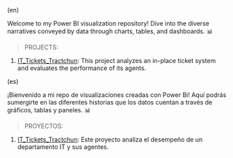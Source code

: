 (en)

Welcome to my Power BI visualization repository! Dive into the diverse narratives conveyed by data through charts, tables, and dashboards. 📊

> PROJECTS:

1. [IT_Tickets_Tractchun](https://github.com/lopez-ana/Visualizaciones-PowerBI/tree/main/IT_Tickets%20_Tractchun): This project analyzes an in-place ticket system and evaluates the performance of its agents.



(es)

¡Bienvenido a mi repo de visualizaciones creadas con Power Bi! Aquí podrás sumergirte en las diferentes historias que los datos cuentan a través de gráficos, tablas y paneles. 📊

> PROYECTOS:

1. [IT_Tickets_Tractchun](https://github.com/lopez-ana/Visualizaciones-PowerBI/tree/main/IT_Tickets%20_Tractchun): Este proyecto analiza el desempeño de un departamento IT y sus agentes.
